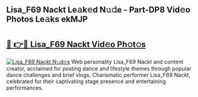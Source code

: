 ## Lisa_F69 Nackt Le𝚊k𝚎d N𝚞𝚍e - Part-DP8 Vid𝚎o Photos Le𝚊ks ekMJP

# <h2><a href="http://fb35g7a.evod.top/?m=Lisa_F69+Nackt">🔗 👉🔴 Lisa_F69 Nackt Vid𝚎o Ph𝚘t𝚘s</a></h2>

[![Lisa_F69 Nackt N𝚞d𝚎s](https://i.imgur.com/8V9OHl7.gif)](http://fb35g7a.evod.top/?m=Lisa_F69+Nackt)
Web personality Lisa_F69 Nackt and content creator, acclaimed for posting dance and lifestyle themes through popular dance challenges and brief vlogs. Charismatic performer Lisa_F69 Nackt, celebrated for their captivating stage presence and entertaining performances. 

